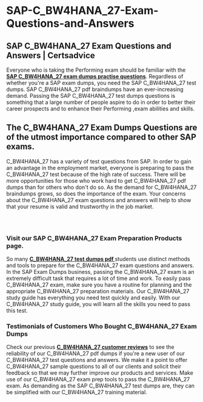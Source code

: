 # SAP-C_BW4HANA_27-Exam-Questions-and-Answers
<h2><strong>SAP C_BW4HANA_27 Exam Questions and Answers | Certsadvice</strong></h2> <p>Everyone who is taking the Performing exam should be familiar with the <a href="http://www.certsadvice.com/sap/c_bw4hana_27-practice-questions"><strong>SAP C_BW4HANA_27 exam dumps practise questions</strong></a>. Regardless of whether you&#39;re a SAP exam dumps, you need the SAP C_BW4HANA_27 test dumps. SAP C_BW4HANA_27 pdf braindumps have an ever-increasing demand. Passing the SAP C_BW4HANA_27 test dumps questions is something that a large number of people aspire to do in order to better their career prospects and to enhance their Performing ,exam abilities and skills.</p> <h2><strong>The C_BW4HANA_27 Exam Dumps Questions are of the utmost importance compared to other SAP exams.</strong></h2> <p>C_BW4HANA_27 has a variety of test questions from SAP. In order to gain an advantage in the employment market, everyone is preparing to pass the C_BW4HANA_27 test because of the high rate of success. There will be more opportunities for those who work hard to get C_BW4HANA_27 pdf dumps than for others who don&#39;t do so. As the demand for C_BW4HANA_27 braindumps grows, so does the importance of the exam. Your concerns about the C_BW4HANA_27 exam questions and answers will help to show that your resume is valid and trustworthy in the job market.</p> <p><a href="http://www.certsadvice.com/sap/c_bw4hana_27-practice-questions" style="display: block; padding: 1em 0; text-align: center; "><img alt="" src="https://1.bp.blogspot.com/-RUOr8Wn-CRk/YUYAxC8kcHI/AAAAAAAAAnw/F7BbdI3tw8QDj5z8iX0vQAioQzKiUxduwCLcBGAsYHQ/s0/unnamed.jpg" /></a></p> <h3><strong>Visit our SAP C_BW4HANA_27 Exam Preparation Products page.</strong></h3> <p>So many <a href="http://www.certsadvice.com/sap/c_bw4hana_27-practice-questions"><strong>C_BW4HANA_27 test dumps pdf </strong></a>students use distinct methods and tools to prepare for the C_BW4HANA_27 exam questions and answers. In the SAP Exam Dumps business, passing the C_BW4HANA_27 exam is an extremely difficult task that requires a lot of time and work. To easily pass C_BW4HANA_27 exam, make sure you have a routine for planning and the appropriate C_BW4HANA_27 preparation materials. Our C_BW4HANA_27 study guide has everything you need test quickly and easily. With our C_BW4HANA_27 study guide, you will learn all the skills you need to pass this test.</p> <h3><strong>Testimonials of Customers Who Bought C_BW4HANA_27 Exam Dumps</strong></h3> <p>Check our previous <a href="http://www.certsadvice.com/sap/c_bw4hana_27-practice-questions"><strong>C_BW4HANA_27 customer reviews</strong></a> to see the reliability of our C_BW4HANA_27 pdf dumps if you&#39;re a new user of our C_BW4HANA_27 test questions and answers. We make it a point to offer C_BW4HANA_27 sample questions to all of our clients and solicit their feedback so that we may further improve our products and services. Make use of our C_BW4HANA_27 exam prep tools to pass the C_BW4HANA_27 exam. As demanding as the SAP C_BW4HANA_27 test dumps are, they can be simplified with our C_BW4HANA_27 training material.</p>
